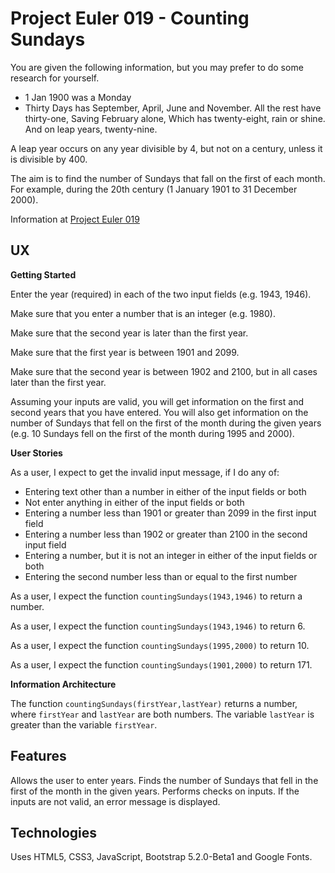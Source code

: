 # Project Euler 019 - Counting Sundays

You are given the following information, but you may prefer to do some research for yourself.

- 1 Jan 1900 was a Monday
- Thirty Days has September,
  April, June and November.
  All the rest have thirty-one,
  Saving February alone,
  Which has twenty-eight, rain or shine.
  And on leap years, twenty-nine.

A leap year occurs on any year divisible by 4, but not on a century, unless it is divisible by 400.

The aim is to find the number of Sundays that fall on the first of each month.  For example, during the 20th century (1 January 1901 to 31 December 2000).

Information at [Project Euler 019](https://projecteuler.net/problem=19)

## UX

**Getting Started**

Enter the year (required) in each of the two input fields (e.g. 1943, 1946).

Make sure that you enter a number that is an integer (e.g. 1980).

Make sure that the second year is later than the first year.

Make sure that the first year is between 1901 and 2099.

Make sure that the second year is between 1902 and 2100, but in all cases later than the first year.

Assuming your inputs are valid, you will get information on the first and second years that you have entered.  You will also get information on the number of Sundays that fell on the first of the month during the given years (e.g. 10 Sundays fell on the first of the month during 1995 and 2000).

**User Stories**

As a user, I expect to get the invalid input message, if I do any of:

- Entering text other than a number in either of the input fields or both
- Not enter anything in either of the input fields or both
- Entering a number less than 1901 or greater than 2099 in the first input field
- Entering a number less than 1902 or greater than 2100 in the second input field
- Entering a number, but it is not an integer in either of the input fields or both
- Entering the second number less than or equal to the first number

As a user, I expect the function `countingSundays(1943,1946)` to return a number.

As a user, I expect the function `countingSundays(1943,1946)` to return 6.

As a user, I expect the function `countingSundays(1995,2000)` to return 10.

As a user, I expect the function `countingSundays(1901,2000)` to return 171.

**Information Architecture**

The function `countingSundays(firstYear,lastYear)` returns a number, where `firstYear` and `lastYear` are both numbers.  The variable `lastYear` is greater than the variable `firstYear`.

## Features

Allows the user to enter years.  Finds the number of Sundays that fell in the first of the month in the given years.  Performs checks on inputs.  If the inputs are not valid, an error message is displayed.

## Technologies

Uses HTML5, CSS3, JavaScript, Bootstrap 5.2.0-Beta1 and Google Fonts.
  